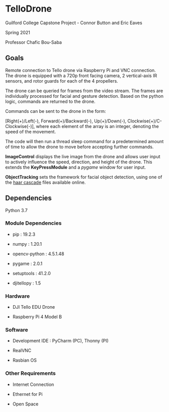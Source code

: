 # TelloDrone
Guilford College Capstone Project - Connor Button and Eric Eaves

Spring 2021

Professor Chafic Bou-Saba

## Goals
Remote connection to Tello drone via Raspberry Pi and VNC connection. The drone is equipped with a 720p front facing camera, 2 vertical-axis IR sensors, and rotor guards for each of the 4 propellers.

The drone can be queried for frames from the video stream. The frames are individually processed for facial and gesture detection. Based on the python logic, commands are returned to the drone.

Commands can be sent to the drone in the form:

\[Right(+)/Left(-), Forward(+)/Backward(-), Up(+)/Down(-), Clockwise(+)/C-Clockwise(-)], 
where each element of the array is an integer, denoting the speed of the movement.

The code will then run a thread sleep command for a predetermined amount of time to allow the drone to move before accepting further commands.

**ImageControl** displays the live image from the drone and allows user input to actively influence the speed, direction, and height of the drone. This extends the **KeyPressModule** and a *pygame* window for user input.

**ObjectTracking** sets the framework for facial object detection, using one of the [haar cascade](https://www.murtazahassan.com/wp-content/uploads/2020/03/haarcascades.zip) files available online.

## Dependencies
Python 3.7

### Module Dependencies
* pip : 19.2.3

* numpy : 1.20.1

* opencv-python : 4.5.1.48

* pygame : 2.0.1

* setuptools : 41.2.0

* djitellopy : 1.5

### Hardware
* DJI Tello EDU Drone

* Raspberry Pi 4 Model B

### Software
* Development IDE : PyCharm (PC), Thonny (PI)

* RealVNC

* Rasbian OS

### Other Requirements
* Internet Connection

* Ethernet for Pi

* Open Space


